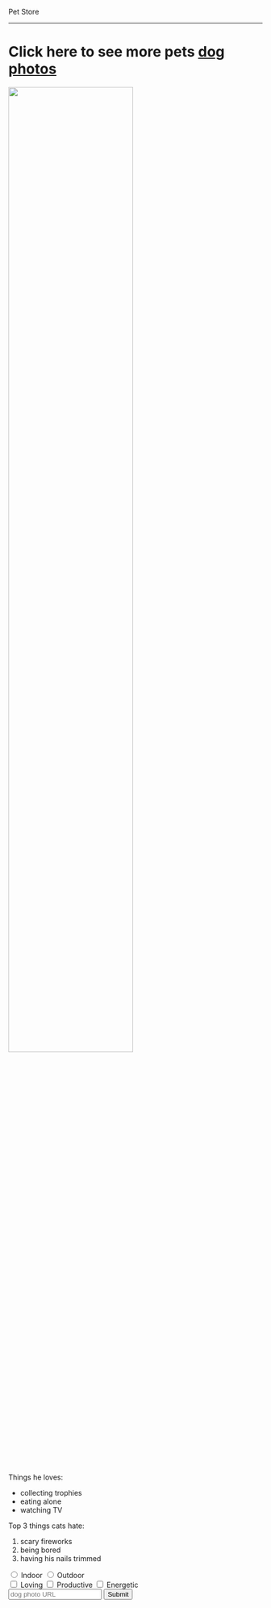 Pet Store
<html>
  <head>
  <hr>       
 </head>

<main>
  <h1>Click here to see more pets <a href= "https://www.bhg.com/pets/dogs/dog-names/cute-dog-names/"</a>dog photos</h1>

  <a href="#"><img src="https://imagesvc.meredithcorp.io/v3/mm/image?url=https%3A%2F%2Fstatic.onecms.io%2Fwp-content%2Fuploads%2Fsites%2F37%2F2020%2F09%2F22%2F50-cute-dog-names.jpg" width="70%"/></a>
<div>
  <p>Things he loves:</p>
  <ul>
    <li>collecting trophies</li>
    <li>eating alone</li>
    <li>watching TV</li>
  </ul>
  <p>Top 3 things cats hate:</p>
  <ol>
    <li>scary fireworks</li>
    <li>being bored</li>
    <li>having his nails trimmed</li>
  </ol>
</div>
  <form action="https://unsplash.com/s/photos/dogs">
    <label for="indoor"><input id="indoor" type="radio" name="indoor-outdoor" value="indoor"> Indoor</label>
    <label for="outdoor"><input id="outdoor" type="radio" name="indoor-outdoor" value="outdoor"> Outdoor</label><br>
    <label for="loving"><input id="loving" type="checkbox" name="personality" value="loving"> Loving</label>
    <label for="productive"><input id="productive" type="checkbox" name="personality" value="productive"> Productive</label>
    <label for="energetic"><input id="energetic" type="checkbox" name="personality" value="energetic"> Energetic</label><br>
    <input type="text" placeholder="dog photo URL" required>
    <button type="submit">Submit</button>
  </form>
</main>


</html>
